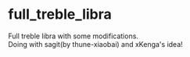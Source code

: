 # full_treble_libra
Full treble libra with some modifications.  
Doing with sagit(by thune-xiaobai) and xKenga's idea!
